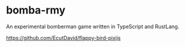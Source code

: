 # bomba-rmy
An experimental bomberman game written in TypeScript and RustLang.

https://github.com/EcutDavid/flappy-bird-pixijs
